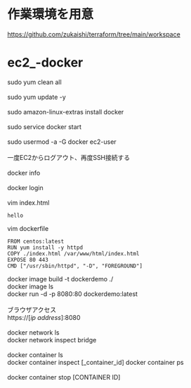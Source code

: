 # 作業環境を用意
https://github.com/zukaishi/terraform/tree/main/workspace

# ec2_-docker
sudo yum clean all<br>
<br>
sudo yum update -y<br>
<br>
sudo amazon-linux-extras install docker <br>
<br>
sudo service docker start<br>
<br>
sudo usermod -a -G docker ec2-user<br>
<br>
一度EC2からログアウト、再度SSH接続する<br>
<br>
docker info<br>
<br>
docker login<br>
<br>
vim index.html<br>
```
hello
```

vim dockerfile<br>
```
FROM centos:latest  
RUN yum install -y httpd
COPY ./index.html /var/www/html/index.html
EXPOSE 80 443
CMD ["/usr/sbin/httpd", "-D", "FOREGROUND"]
```
docker image build -t dockerdemo ./<br>
docker image ls<br>
docker run -d -p 8080:80 dockerdemo:latest<br>
<br>
ブラウザアクセス<br>
https://[_ip address_]:8080<br>
<br>
docker network ls<br>
docker network inspect bridge<br>
<br>
docker container ls<br>
docker container inspect [_container_id]
docker container ps<br>
<br>
docker container stop [CONTAINER ID]<br>
